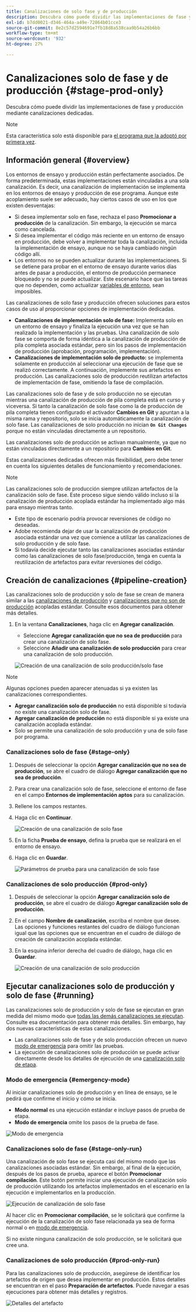 ```yaml
---
title: Canalizaciones de solo fase y de producción
description: Descubra cómo puede dividir las implementaciones de fase y producción mediante canalizaciones dedicadas.
exl-id: b7dd0021-d346-464a-a49e-72864b01cce3
source-git-commit: 8e2c57d2594691e7fb18d8a538caa9b54a26b6bb
workflow-type: tm+mt
source-wordcount: '932'
ht-degree: 27%

---
```


# Canalizaciones solo de fase y de producción {#stage-prod-only}

Descubra cómo puede dividir las implementaciones de fase y producción mediante canalizaciones dedicadas.

>[!NOTE]
>
>Esta característica solo está disponible para [el programa que la adoptó por primera vez](/help/release-notes/current.md#early-adoption).

## Información general {#overview}

Los entornos de ensayo y producción están perfectamente asociados. De forma predeterminada, estas implementaciones están vinculadas a una sola canalización. Es decir, una canalización de implementación se implementa en los entornos de ensayo y producción de ese programa. Aunque este acoplamiento suele ser adecuado, hay ciertos casos de uso en los que existen desventajas:

* Si desea implementar solo en fase, rechaza el paso **Promocionar a producción** de la canalización. Sin embargo, la ejecución se marca como cancelada.
* Si desea implementar el código más reciente en un entorno de ensayo en producción, debe volver a implementar toda la canalización, incluida la implementación de ensayo, aunque no se haya cambiado ningún código allí.
* Los entornos no se pueden actualizar durante las implementaciones. Si se detiene para probar en el entorno de ensayo durante varios días antes de pasar a producción, el entorno de producción permanece bloqueado y no se puede actualizar. Este escenario hace que las tareas que no dependen, como actualizar [variables de entorno](/help/getting-started/build-environment.md#environment-variables), sean imposibles.

Las canalizaciones de solo fase y producción ofrecen soluciones para estos casos de uso al proporcionar opciones de implementación dedicadas.

* **Canalizaciones de implementación solo de fase:** Implementa solo en un entorno de ensayo y finaliza la ejecución una vez que se han realizado la implementación y las pruebas. Una canalización de solo fase se comporta de forma idéntica a la canalización de producción de pila completa asociada estándar, pero sin los pasos de implementación de producción (aprobación, programación, implementación).
* **Canalizaciones de implementación solo de producto:** se implementa solamente en producción al seleccionar una ejecución de fase que se realizó correctamente. A continuación, implemente sus artefactos en producción. Las canalizaciones solo de producción reutilizan artefactos de implementación de fase, omitiendo la fase de compilación.

Las canalizaciones solo de fase y de solo producción no se ejecutan mientras una canalización de producción de pila completa está en curso y viceversa. Si tanto la canalización de solo fase como la de producción de pila completa tienen configurado el activador **Cambios en Git** y apuntan a la misma rama y repositorio, solo se inicia automáticamente la canalización de solo fase. Las canalizaciones de solo producción no inician **`On Git Changes`** porque no están vinculadas directamente a un repositorio.

Las canalizaciones solo de producción se activan manualmente, ya que no están vinculadas directamente a un repositorio para **Cambios en Git**.

Estas canalizaciones dedicadas ofrecen más flexibilidad, pero debe tener en cuenta los siguientes detalles de funcionamiento y recomendaciones.

>[!NOTE]
>
>Las canalizaciones solo de producción siempre utilizan artefactos de la canalización solo de fase. Este proceso sigue siendo válido incluso si la canalización de producción acoplada estándar ha implementado algo más para ensayo mientras tanto.
>
>* Este tipo de escenario podría provocar reversiones de código no deseadas.
>* Adobe recomienda dejar de usar la canalización de producción asociada estándar una vez que comience a utilizar las canalizaciones de solo producción y de solo fase.
>* Si todavía decide ejecutar tanto las canalizaciones asociadas estándar como las canalizaciones de solo fase/producción, tenga en cuenta la reutilización de artefactos para evitar reversiones del código.

## Creación de canalizaciones {#pipeline-creation}

Las canalizaciones solo de producción y solo de fase se crean de manera similar a las [canalizaciones de producción](/help/using/production-pipelines.md) y [canalizaciones que no son de producción](/help/using/non-production-pipelines.md) acopladas estándar. Consulte esos documentos para obtener más detalles.

1. En la ventana **Canalizaciones**, haga clic en **Agregar canalización**.

   * Seleccione **Agregar canalización que no sea de producción** para crear una canalización de solo fase.
   * Seleccione **Añadir una canalización de solo producción** para crear una canalización de solo producción.

   ![Creación de una canalización de solo producción/solo fase](/help/assets/configure-pipelines/prod-stage-pipelines.png)

>[!NOTE]
>
>Algunas opciones pueden aparecer atenuadas si ya existen las canalizaciones correspondientes.
>
>* **Agregar canalización solo de producción** no está disponible si todavía no existe una canalización solo de fase.
>* **Agregar canalización de producción** no está disponible si ya existe una canalización acoplada estándar.
>* Solo se permite una canalización de solo producción y una de solo fase por programa.

### Canalizaciones solo de fase {#stage-only}

1. Después de seleccionar la opción **Agregar canalización que no sea de producción**, se abre el cuadro de diálogo **Agregar canalización que no sea de producción**.
1. Para crear una canalización solo de fase, seleccione el entorno de fase en el campo **Entornos de implementación aptos** para su canalización.
1. Rellene los campos restantes.
1. Haga clic en **Continuar**.

   ![Creación de una canalización de solo fase](/help/assets/configure-pipelines/stage-only.png)

1. En la ficha **Prueba de ensayo**, defina la prueba que se realizará en el entorno de ensayo.
1. Haga clic en **Guardar**.

   ![Parámetros de prueba para una canalización de solo fase](/help/assets/configure-pipelines/stage-only-test.png)

### Canalizaciones de solo producción {#prod-only}

1. Después de seleccionar la opción **Agregar canalización solo de producción**, se abre el cuadro de diálogo **Agregar canalización solo de producción**.
1. En el campo **Nombre de canalización**, escriba el nombre que desee. Las opciones y funciones restantes del cuadro de diálogo funcionan igual que las opciones que se encuentran en el cuadro de diálogo de creación de canalización acoplada estándar.
1. En la esquina inferior derecha del cuadro de diálogo, haga clic en **Guardar**.

   ![Creación de una canalización de solo producción](/help/assets/configure-pipelines/prod-only-pipeline.png)

## Ejecutar canalizaciones solo de producción y solo de fase {#running}

Las canalizaciones solo de producción y solo de fase se ejecutan en gran medida del mismo modo que [todas las demás canalizaciones se ejecutan](/help/using/managing-pipelines.md#running-pipelines). Consulte esa documentación para obtener más detalles. Sin embargo, hay dos nuevas características de estas canalizaciones.

* Las canalizaciones solo de fase y de solo producción ofrecen un nuevo [modo de emergencia](#emergency-mode) para omitir las pruebas.
* La ejecución de canalizaciones solo de producción se puede activar directamente desde los detalles de ejecución de una [canalización solo de etapa](#stage-only-run).

### Modo de emergencia {#emergency-mode}

Al iniciar canalizaciones solo de producción y en línea de ensayo, se le pedirá que confirme el inicio y cómo se inicia.

* **Modo normal** es una ejecución estándar e incluye pasos de prueba de etapa.
* **Modo de emergencia** omite los pasos de la prueba de fase.

![Modo de emergencia](/help/assets/configure-pipelines/emergency-mode.png)

### Canalizaciones solo de fase {#stage-only-run}

Una canalización de solo fase se ejecuta casi del mismo modo que las canalizaciones asociadas estándar. Sin embargo, al final de la ejecución, después de los pasos de prueba, aparece el botón **Promocionar compilación**. Este botón permite iniciar una ejecución de canalización solo de producción utilizando los artefactos implementados en el escenario en la ejecución e implementarlos en la producción.

![Ejecución de canalización de solo fase](/help/assets/configure-pipelines/stage-only-pipeline-run.png)

Al hacer clic en **Promocionar compilación**, se le solicitará que confirme la ejecución de la canalización de solo fase relacionada ya sea de forma normal o en [modo de emergencia](#emergency-mode).

Si no existe ninguna canalización de solo producción, se le solicitará que cree una.

### Canalizaciones de solo producción {#prod-only-run}

Para las canalizaciones solo de producción, asegúrese de identificar los artefactos de origen que desea implementar en producción. Estos detalles se encuentran en el paso **Preparación de artefactos**. Puede navegar a esas ejecuciones para obtener más detalles y registros.

![Detalles del artefacto](/help/assets/configure-pipelines/prod-only-pipeline-run.png)
